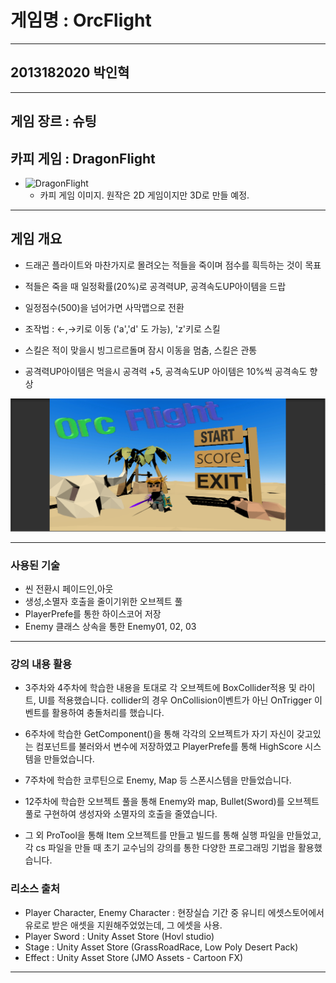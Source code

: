 # 게임명 : OrcFlight

---

## 2013182020 박인혁

---

## 게임 장르 : 슈팅

## 카피 게임 : DragonFlight
*
	![DragonFlight](https://image.zdnet.co.kr/2012/11/29/pWcaM7A6t3NeVUWs1nmN.jpg)
	* 카피 게임 이미지. 원작은 2D 게임이지만 3D로 만들 예정.

---
## 게임 개요
* 드래곤 플라이트와 마찬가지로 몰려오는 적들을 죽이며 점수를 흭득하는 것이 목표

* 적들은 죽을 때 일정확률(20%)로 공격력UP, 공격속도UP아이템을 드랍

* 일정점수(500)을 넘어가면 사막맵으로 전환

* 조작법 : ←,→키로 이동 ('a','d' 도 가능), 'z'키로 스킬

* 스킬은 적이 맞을시 빙그르르돌며 잠시 이동을 멈춤, 스킬은 관통

* 공격력UP아이템은 먹을시 공격력 +5, 공격속도UP 아이템은 10%씩 공격속도 향상

![게임 타이틀 화면](./GameImage/title.png)

---

### 사용된 기술
* 씬 전환시 페이드인,아웃
* 생성,소멸자 호출을 줄이기위한 오브젝트 풀
* PlayerPrefe를 통한 하이스코어 저장
* Enemy 클래스 상속을 통한 Enemy01, 02, 03


---

### 강의 내용 활용
* 3주차와 4주차에 학습한 내용을 토대로 각 오브젝트에 BoxCollider적용 및 라이트, UI를 적용했습니다.
  collider의 경우 OnCollision이벤트가 아닌 OnTrigger 이벤트를 활용하여 충돌처리를 했습니다.
  
* 6주차에 학습한 GetComponent<type>()을 통해 각각의 오브젝트가 자기 자신이 갖고있는 컴포넌트를 불러와서 변수에 저장하였고
  PlayerPrefe를 통해 HighScore 시스템을 만들었습니다.
	
* 7주차에 학습한 코루틴으로 Enemy, Map 등 스폰시스템을 만들었습니다.

* 12주차에 학습한 오브젝트 풀을 통해 Enemy와 map, Bullet(Sword)를 오브젝트 풀로 구현하여 생성자와 소멸자의 호출을 줄였습니다.

* 그 외 ProTool을 통해 Item 오브젝트를 만들고 빌드를 통해 실행 파일을 만들었고, 각 cs 파일을 만들 때 초기 교수님의 강의를 통한
  다양한 프로그래밍 기법을 활용했습니다.

### 리소스 출처

* Player Character, Enemy Character : 현장실습 기간 중 유니티 에셋스토어에서 유로로 받은 애셋을 지원해주었었는데, 그 에셋을 사용.
* Player Sword : Unity Asset Store (Hovl studio)
* Stage : Unity Asset Store (GrassRoadRace, Low Poly Desert Pack)
* Effect : Unity Asset Store (JMO Assets - Cartoon FX)

---
